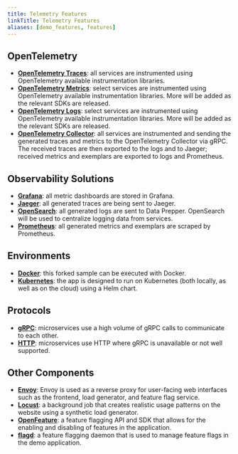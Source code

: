 ```yaml
---
title: Telemetry Features
linkTitle: Telemetry Features
aliases: [demo_features, features]
---
```


## OpenTelemetry

- **[OpenTelemetry Traces](/docs/concepts/signals/traces/)**: all services are
  instrumented using OpenTelemetry available instrumentation libraries.
- **[OpenTelemetry Metrics](/docs/concepts/signals/metrics/)**: select services
  are instrumented using OpenTelemetry available instrumentation libraries. More
  will be added as the relevant SDKs are released.
- **[OpenTelemetry Logs](/docs/concepts/signals/logs/)**: select services are
  instrumented using OpenTelemetry available instrumentation libraries. More
  will be added as the relevant SDKs are released.
- **[OpenTelemetry Collector](/docs/collector/)**: all services are instrumented
  and sending the generated traces and metrics to the OpenTelemetry Collector
  via gRPC. The received traces are then exported to the logs and to Jaeger;
  received metrics and exemplars are exported to logs and Prometheus.

## Observability Solutions

- **[Grafana](https://grafana.com/)**: all metric dashboards are stored in
  Grafana.
- **[Jaeger](https://www.jaegertracing.io/)**: all generated traces are being
  sent to Jaeger.
- **[OpenSearch](https://opensearch.org/)**: all generated logs are sent to Data
  Prepper. OpenSearch will be used to centralize logging data from services.
- **[Prometheus](https://prometheus.io/)**: all generated metrics and exemplars
  are scraped by Prometheus.

## Environments

- **[Docker](https://docs.docker.com)**: this forked sample can be executed with
  Docker.
- **[Kubernetes](https://kubernetes.io/)**: the app is designed to run on
  Kubernetes (both locally, as well as on the cloud) using a Helm chart.

## Protocols

- **[gRPC](https://grpc.io/)**: microservices use a high volume of gRPC calls to
  communicate to each other.
- **[HTTP](https://www.rfc-editor.org/rfc/rfc9110.html)**: microservices use
  HTTP where gRPC is unavailable or not well supported.

## Other Components

- **[Envoy](https://www.envoyproxy.io/)**: Envoy is used as a reverse proxy for
  user-facing web interfaces such as the frontend, load generator, and feature
  flag service.
- **[Locust](https://locust.io)**: a background job that creates realistic usage
  patterns on the website using a synthetic load generator.
- **[OpenFeature](https://openfeature.dev)**: a feature flagging API and SDK
  that allows for the enabling and disabling of features in the application.
- **[flagd](https://flagd.dev)**: a feature flagging daemon that is used to
  manage feature flags in the demo application.

